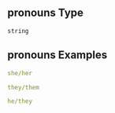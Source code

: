 ## pronouns Type

`string`

## pronouns Examples

```yaml
she/her

```

```yaml
they/them

```

```yaml
he/they

```
